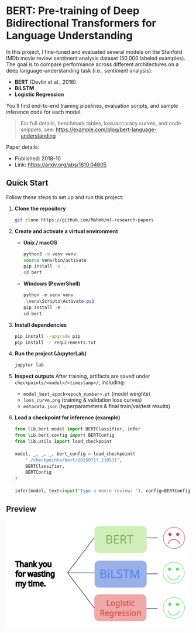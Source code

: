 # BERT: Pre-training of Deep Bidirectional Transformers for Language Understanding
In this project, I fine-tuned and evaluated several models on the Stanford IMDb movie review sentiment analysis dataset (50,000 labeled examples). The goal is to compare performance across different architectures on a deep language-understanding task (i.e., sentiment analysis):

- **BERT** (Devlin et al., 2018)
- **BiLSTM**  
- **Logistic Regression**

You’ll find end-to-end training pipelines, evaluation scripts, and sample inference code for each model.

> For full details, benchmark tables, loss/accuracy curves, and code snippets, see: https://example.com/blog/bert-language-understanding

Paper details:
- Published: 2018-10
- Link: https://arxiv.org/abs/1810.04805

## Quick Start
Follow these steps to set up and run this project:

1. **Clone the repository**

    ```bash
    git clone https://github.com/Mahmh/ml-research-papers
    ```

2. **Create and activate a virtual environment**

    - **Unix / macOS**  
      ```bash
      python3 -m venv venv
      source venv/bin/activate
      pip install -e .
      cd bert
      ```
    - **Windows (PowerShell)**  
      ```powershell
      python -m venv venv
      .\venv\Scripts\Activate.ps1
      pip install -e .
      cd bert
      ```

3. **Install dependencies**
    ```bash
    pip install --upgrade pip
    pip install -r requirements.txt
    ```

4. **Run the project (JupyterLab)**
    ```bash
    jupyter lab
    ```

5. **Inspect outputs**
    After training, artifacts are saved under `checkpoints/<model>/<timestamp>/`, including:
    - `model_best_epoch<epoch_number>.pt` (model weights)
    - `loss_curve.png` (training & validation loss curves)  
    - `metadata.json` (hyperparameters & final train/val/test results)

6. **Load a checkpoint for inference (example)**

    ```python
    from lib.bert.model import BERTClassifier, infer
    from lib.bert.config import BERTConfig
    from lib.utils import load_checkpoint

    model, _, _, _, bert_config = load_checkpoint(
        "./checkpoints/bert/20250717_210531",
        BERTClassifier,
        BERTConfig
    )

    infer(model, text=input("Type a movie review: "), config=BERTConfig())
    ```

## Preview
<img src="./thumbnail.svg" alt="BERT vs. BiLSTM vs. Logistic Regression on Sentiment Analysis">